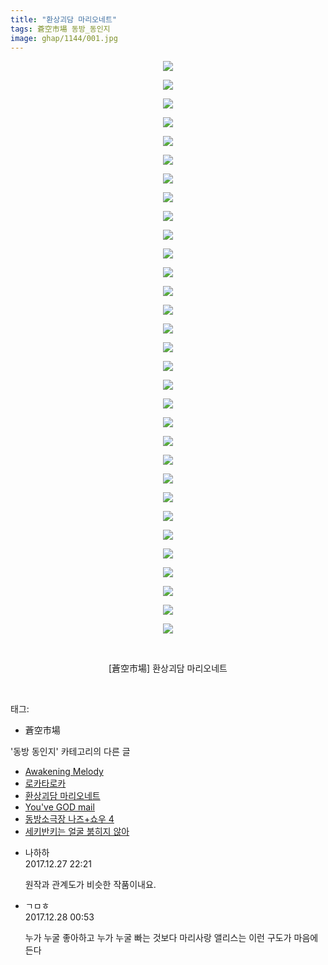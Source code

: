 ```yaml
---
title: "환상괴담 마리오네트"
tags: 蒼空市場 동방_동인지
image: ghap/1144/001.jpg
---
```

<div class="article">
<p style="text-align: center; clear: none; float: none;"><img src="{{ site.nasurl }}/ghap/1144/001.jpg"/></p>
<p style="text-align: center; clear: none; float: none;"><img src="{{ site.nasurl }}/ghap/1144/002.jpg"/></p>
<p style="text-align: center; clear: none; float: none;"><img src="{{ site.nasurl }}/ghap/1144/003.jpg"/></p>
<p style="text-align: center; clear: none; float: none;"><img src="{{ site.nasurl }}/ghap/1144/004.jpg"/></p>
<p style="text-align: center; clear: none; float: none;"><img src="{{ site.nasurl }}/ghap/1144/005.jpg"/></p>
<p style="text-align: center; clear: none; float: none;"><img src="{{ site.nasurl }}/ghap/1144/006.jpg"/></p>
<p style="text-align: center; clear: none; float: none;"><img src="{{ site.nasurl }}/ghap/1144/007.jpg"/></p>
<p style="text-align: center; clear: none; float: none;"><img src="{{ site.nasurl }}/ghap/1144/008.jpg"/></p>
<p style="text-align: center; clear: none; float: none;"><img src="{{ site.nasurl }}/ghap/1144/009.jpg"/></p>
<p style="text-align: center; clear: none; float: none;"><img src="{{ site.nasurl }}/ghap/1144/010.jpg"/></p>
<p style="text-align: center; clear: none; float: none;"><img src="{{ site.nasurl }}/ghap/1144/011.jpg"/></p>
<p style="text-align: center; clear: none; float: none;"><img src="{{ site.nasurl }}/ghap/1144/012.jpg"/></p>
<p style="text-align: center; clear: none; float: none;"><img src="{{ site.nasurl }}/ghap/1144/013.jpg"/></p>
<p style="text-align: center; clear: none; float: none;"><img src="{{ site.nasurl }}/ghap/1144/014.jpg"/></p>
<p style="text-align: center; clear: none; float: none;"><img src="{{ site.nasurl }}/ghap/1144/015.jpg"/></p>
<p style="text-align: center; clear: none; float: none;"><img src="{{ site.nasurl }}/ghap/1144/016.jpg"/></p>
<p style="text-align: center; clear: none; float: none;"><img src="{{ site.nasurl }}/ghap/1144/017.jpg"/></p>
<p style="text-align: center; clear: none; float: none;"><img src="{{ site.nasurl }}/ghap/1144/018.jpg"/></p>
<p style="text-align: center; clear: none; float: none;"><img src="{{ site.nasurl }}/ghap/1144/019.jpg"/></p>
<p style="text-align: center; clear: none; float: none;"><img src="{{ site.nasurl }}/ghap/1144/020.jpg"/></p>
<p style="text-align: center; clear: none; float: none;"><img src="{{ site.nasurl }}/ghap/1144/021.jpg"/></p>
<p style="text-align: center; clear: none; float: none;"><img src="{{ site.nasurl }}/ghap/1144/022.jpg"/></p>
<p style="text-align: center; clear: none; float: none;"><img src="{{ site.nasurl }}/ghap/1144/023.jpg"/></p>
<p style="text-align: center; clear: none; float: none;"><img src="{{ site.nasurl }}/ghap/1144/024.jpg"/></p>
<p style="text-align: center; clear: none; float: none;"><img src="{{ site.nasurl }}/ghap/1144/025.jpg"/></p>
<p style="text-align: center; clear: none; float: none;"><img src="{{ site.nasurl }}/ghap/1144/026.jpg"/></p>
<p style="text-align: center; clear: none; float: none;"><img src="{{ site.nasurl }}/ghap/1144/027.jpg"/></p>
<p style="text-align: center; clear: none; float: none;"><img src="{{ site.nasurl }}/ghap/1144/028.jpg"/></p>
<p style="text-align: center; clear: none; float: none;"><img src="{{ site.nasurl }}/ghap/1144/029.jpg"/></p>
<p style="text-align: center; clear: none; float: none;"><img src="{{ site.nasurl }}/ghap/1144/030.jpg"/></p>
<p style="text-align: center; clear: none; float: none;"><img src="{{ site.nasurl }}/ghap/1144/031.jpg"/></p>
<p style="text-align: center; clear: none; float: none;"><br/></p>
<p style="text-align: center; clear: none; float: none;">[蒼空市場] 환상괴담 마리오네트</p>
<p><br/></p>
</div><div class="tagTrail">
<p>태그: </p>
<ul>
<li>蒼空市場</li>
</ul>
</div><div class="another">
<p>'동방 동인지' 카테고리의 다른 글</p>
<ul>
<li><a href="/2016-07-27-ghap_1146">Awakening Melody</a></li>
<li><a href="/2016-07-27-ghap_1145">로카타로카</a></li>
<li><a href="/2016-07-27-ghap_1144">환상괴담 마리오네트</a></li>
<li><a href="/2016-07-27-ghap_1143">You've GOD mail</a></li>
<li><a href="/2016-07-27-ghap_1142">동방소극장 나즈+쇼우 4</a></li>
<li><a href="/2016-07-27-ghap_1141">세키반키는 얼굴 붉히지 않아</a></li>
</ul>
</div><div class="cb_module cb_fluid">
<div class="cb_wrt cb_profile">
<div class="comment">
<ul>
<li class="cb_thumb_off" id="comment15161151">
<div class="cb_comment_area">
<div class="cb_info_area">
<div class="cb_section">
<span class="cb_nick_name">나하하</span>
</div>
<div class="cb_section">
<span class="cb_date">2017.12.27 22:21 </span>
</div>
</div>
<div class="cb_dsc_comment">
<p class="cb_dsc">
											원작과 관계도가 비슷한 작품이내요.
										</p>
</div>
</div></li>
<li class="cb_thumb_off" id="comment15161290">
<div class="cb_comment_area">
<div class="cb_info_area">
<div class="cb_section">
<span class="cb_nick_name">ㄱㅁㅎ</span>
</div>
<div class="cb_section">
<span class="cb_date">2017.12.28 00:53 </span>
</div>
</div>
<div class="cb_dsc_comment">
<p class="cb_dsc">
											누가 누굴 좋아하고 누가 누굴 빠는 것보다 마리사랑 앨리스는 이런 구도가 마음에 든다
										</p>
</div>
</div></li>
</ul>
</div>
</div><!-- commentList close -->
</div>
<br/>
<p id="refer"></p>
<br/>
